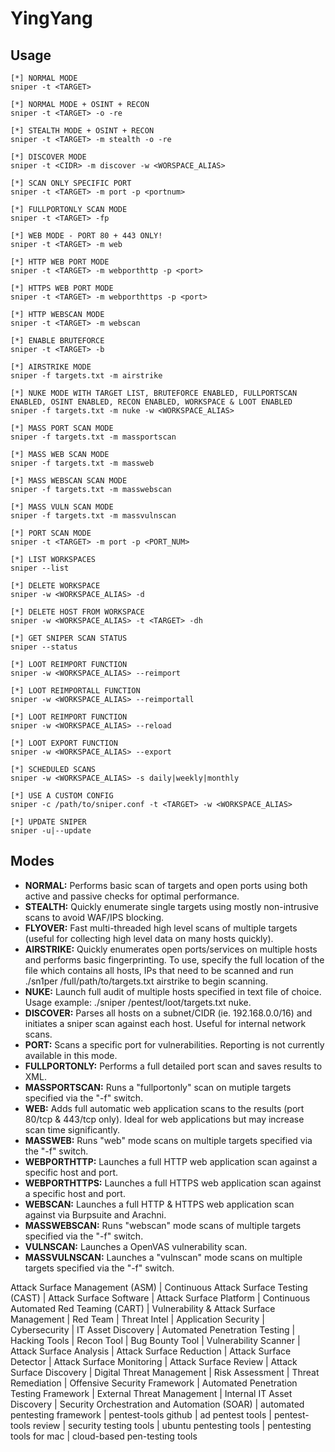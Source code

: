 # YingYang

## Usage
```
[*] NORMAL MODE
sniper -t <TARGET>

[*] NORMAL MODE + OSINT + RECON
sniper -t <TARGET> -o -re

[*] STEALTH MODE + OSINT + RECON
sniper -t <TARGET> -m stealth -o -re

[*] DISCOVER MODE
sniper -t <CIDR> -m discover -w <WORSPACE_ALIAS>

[*] SCAN ONLY SPECIFIC PORT
sniper -t <TARGET> -m port -p <portnum>

[*] FULLPORTONLY SCAN MODE
sniper -t <TARGET> -fp

[*] WEB MODE - PORT 80 + 443 ONLY!
sniper -t <TARGET> -m web

[*] HTTP WEB PORT MODE
sniper -t <TARGET> -m webporthttp -p <port>

[*] HTTPS WEB PORT MODE
sniper -t <TARGET> -m webporthttps -p <port>

[*] HTTP WEBSCAN MODE
sniper -t <TARGET> -m webscan 

[*] ENABLE BRUTEFORCE
sniper -t <TARGET> -b

[*] AIRSTRIKE MODE
sniper -f targets.txt -m airstrike

[*] NUKE MODE WITH TARGET LIST, BRUTEFORCE ENABLED, FULLPORTSCAN ENABLED, OSINT ENABLED, RECON ENABLED, WORKSPACE & LOOT ENABLED
sniper -f targets.txt -m nuke -w <WORKSPACE_ALIAS>

[*] MASS PORT SCAN MODE
sniper -f targets.txt -m massportscan

[*] MASS WEB SCAN MODE
sniper -f targets.txt -m massweb

[*] MASS WEBSCAN SCAN MODE
sniper -f targets.txt -m masswebscan

[*] MASS VULN SCAN MODE
sniper -f targets.txt -m massvulnscan

[*] PORT SCAN MODE
sniper -t <TARGET> -m port -p <PORT_NUM>

[*] LIST WORKSPACES
sniper --list

[*] DELETE WORKSPACE
sniper -w <WORKSPACE_ALIAS> -d

[*] DELETE HOST FROM WORKSPACE
sniper -w <WORKSPACE_ALIAS> -t <TARGET> -dh

[*] GET SNIPER SCAN STATUS
sniper --status

[*] LOOT REIMPORT FUNCTION
sniper -w <WORKSPACE_ALIAS> --reimport

[*] LOOT REIMPORTALL FUNCTION
sniper -w <WORKSPACE_ALIAS> --reimportall

[*] LOOT REIMPORT FUNCTION
sniper -w <WORKSPACE_ALIAS> --reload

[*] LOOT EXPORT FUNCTION
sniper -w <WORKSPACE_ALIAS> --export

[*] SCHEDULED SCANS
sniper -w <WORKSPACE_ALIAS> -s daily|weekly|monthly

[*] USE A CUSTOM CONFIG
sniper -c /path/to/sniper.conf -t <TARGET> -w <WORKSPACE_ALIAS>

[*] UPDATE SNIPER
sniper -u|--update
```

## Modes
* **NORMAL:** Performs basic scan of targets and open ports using both active and passive checks for optimal performance.
* **STEALTH:** Quickly enumerate single targets using mostly non-intrusive scans to avoid WAF/IPS blocking.
* **FLYOVER:** Fast multi-threaded high level scans of multiple targets (useful for collecting high level data on many hosts quickly).
* **AIRSTRIKE:** Quickly enumerates open ports/services on multiple hosts and performs basic fingerprinting. To use, specify the full location of the file which contains all hosts, IPs that need to be scanned and run ./sn1per /full/path/to/targets.txt airstrike to begin scanning.
* **NUKE:** Launch full audit of multiple hosts specified in text file of choice. Usage example: ./sniper /pentest/loot/targets.txt nuke.
* **DISCOVER:** Parses all hosts on a subnet/CIDR (ie. 192.168.0.0/16) and initiates a sniper scan against each host. Useful for internal network scans.
* **PORT:** Scans a specific port for vulnerabilities. Reporting is not currently available in this mode.
* **FULLPORTONLY:** Performs a full detailed port scan and saves results to XML.
* **MASSPORTSCAN:** Runs a "fullportonly" scan on mutiple targets specified via the "-f" switch.
* **WEB:** Adds full automatic web application scans to the results (port 80/tcp & 443/tcp only). Ideal for web applications but may increase scan time significantly.
* **MASSWEB:** Runs "web" mode scans on multiple targets specified via the "-f" switch.
* **WEBPORTHTTP:** Launches a full HTTP web application scan against a specific host and port.
* **WEBPORTHTTPS:** Launches a full HTTPS web application scan against a specific host and port.
* **WEBSCAN:** Launches a full HTTP & HTTPS web application scan against via Burpsuite and Arachni.
* **MASSWEBSCAN:** Runs "webscan" mode scans of multiple targets specified via the "-f" switch.
* **VULNSCAN:** Launches a OpenVAS vulnerability scan.
* **MASSVULNSCAN:** Launches a "vulnscan" mode scans on multiple targets specified via the "-f" switch.

Attack Surface Management (ASM) | Continuous Attack Surface Testing (CAST) | Attack Surface Software | Attack Surface Platform | Continuous Automated Red Teaming (CART) |  Vulnerability & Attack Surface Management | Red Team | Threat Intel | Application Security | Cybersecurity | IT Asset Discovery | Automated Penetration Testing | Hacking Tools | Recon Tool | Bug Bounty Tool | Vulnerability Scanner | Attack Surface Analysis | Attack Surface Reduction | Attack Surface Detector | Attack Surface Monitoring | Attack Surface Review | Attack Surface Discovery | Digital Threat Management | Risk Assessment | Threat Remediation | Offensive Security Framework | Automated Penetration Testing Framework | External Threat Management | Internal IT Asset Discovery | Security Orchestration and Automation (SOAR) | automated pentesting framework | pentest-tools github | ad pentest tools | pentest-tools review | security testing tools | ubuntu pentesting tools | pentesting tools for mac | cloud-based pen-testing tools
